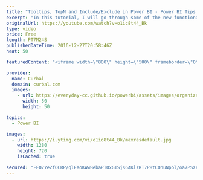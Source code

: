 ```yaml
---
title: "Tooltips, TopN and Include/Exclude in Power BI - Power BI Tips & Tricks #26"
excerpt: "In this tutorial, I will go through some of the new functionality you might have missed:  1. Tooltips: How to show measures as tooltips 2. TopN: Create topN without creating a measure 4. Include/ Exclude: How to easily Include or exclude data in Power BI.   Looking for a download file? Go to our Download"
originalUrl: https://youtube.com/watch?v=o1ic8t44_Bk
type: video
price: Free
length: PT7M24S
publishedDateTime: 2016-12-27T20:58:46Z
heat: 50

featuredContent: "<iframe width=\"800\" height=\"500\" frameborder=\"0\" src=\"https://www.youtube.com/embed/o1ic8t44_Bk\" allow=\"accelerometer; autoplay; encrypted-media; gyroscope; picture-in-picture\" allowfullscreen></iframe>"

provider:
  name: Curbal
  domain: curbal.com
  images:
    - url: https://everyday-cc.github.io/powerbi/assets/images/organizations/curbal.com-50x50.jpg
      width: 50
      height: 50

topics:
  - Power BI

images:
  - url: https://i.ytimg.com/vi/o1ic8t44_Bk/maxresdefault.jpg
    width: 1280
    height: 720
    isCached: true

secured: "FFO7YeZfOCRP/qlEaoKWwBebaPTOxGISjs6AKlzRT7P8tCOnuNpbl/oa7PSzEpcQTiru3hLj4zE3nqHA/uwbBs9ZpszAUndC8zQ4X80f9uAr42QHAchYUBi/XKFs6VmAEexRzJpaxZlXP12iaXuWCLFRRCknuaBoaFtZXriv+cKfPzpsnlkNK9TywFDfvMPodsHdplpuAekwMNKjOJ7RN5r4PulK75Xpa5H+z3lV17KQr5ilTXmZA4/VqPY3CsEGo4SxU7VQ0+g67QCm77UVLqwp3oyuhP/Tz6Nh7E1KOGJ/T5w/LTUXK/OyshhbZWbltQPkwHnaUu8GS02AYS8gEBlIyiyqMcK/CcQx0eWvPlSVyoOQAHsiLHMSCHZ5HWhyhjB435O4rRgMj9LuGN4C83/NZDPpzRAUcJ/q4I+bnzU=;ksJzja7zVPgYwpPHcEYXLQ=="
---
```


